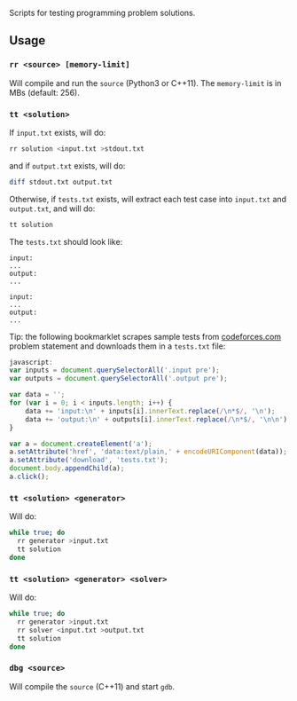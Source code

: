 Scripts for testing programming problem solutions.

## Usage

### `rr <source> [memory-limit]`
Will compile and run the `source` (Python3 or C++11).
The `memory-limit` is in MBs (default: 256).


### `tt <solution>`
If `input.txt` exists, will do:
```bash
rr solution <input.txt >stdout.txt
```
and if `output.txt` exists, will do:
```bash
diff stdout.txt output.txt
```

Otherwise, if `tests.txt` exists, will extract each test case into `input.txt` and `output.txt`, and will do:
```bash
tt solution
```

The `tests.txt` should look like:
```
input:
...
output:
...

input:
...
output:
...
```

Tip: the following bookmarklet scrapes sample tests from [codeforces.com](http://codeforces.com/) problem statement and downloads them in a `tests.txt` file:
```js
javascript:
var inputs = document.querySelectorAll('.input pre');
var outputs = document.querySelectorAll('.output pre');

var data = '';
for (var i = 0; i < inputs.length; i++) {
    data += 'input:\n' + inputs[i].innerText.replace(/\n*$/, '\n');
    data += 'output:\n' + outputs[i].innerText.replace(/\n*$/, '\n\n');
}

var a = document.createElement('a');
a.setAttribute('href', 'data:text/plain,' + encodeURIComponent(data));
a.setAttribute('download', 'tests.txt');
document.body.appendChild(a);
a.click();
```


### `tt <solution> <generator>`
Will do:
```bash
while true; do
  rr generator >input.txt
  tt solution
done
```


### `tt <solution> <generator> <solver>`
Will do:
```bash
while true; do
  rr generator >input.txt
  rr solver <input.txt >output.txt
  tt solution
done
```


### `dbg <source>`
Will compile the `source` (C++11) and start `gdb`.

